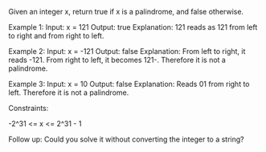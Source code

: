 Given an integer x, return true if x is a 
palindrome, and false otherwise.


Example 1:
Input: x = 121
Output: true
Explanation: 121 reads as 121 from left to right and from right to left.

Example 2:
Input: x = -121
Output: false
Explanation: From left to right, it reads -121. From right to left, it becomes 121-. Therefore it is not a palindrome.

Example 3:
Input: x = 10
Output: false
Explanation: Reads 01 from right to left. Therefore it is not a palindrome.
 

Constraints:

-2^31 <= x <= 2^31 - 1
 

Follow up: Could you solve it without converting the integer to a string?
